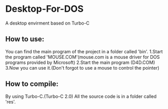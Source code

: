 # Desktop-For-DOS
A desktop envirment based on Turbo-C

## How to use:
You can find the main program of the project in a folder called 'bin'.
1.Start the program called 'MOUSE.COM'(mouse.com is a mouse driver for DOS programs provided by Microsoft)
2.Start the main program (D4D.COM)
3.Now you can use it.(Don't forgot to use a mouse to control the pointer)

## How to compile:
By using Turbo-C.(Turbo-C 2.0)
All the source code is in a folder called 'res'.
